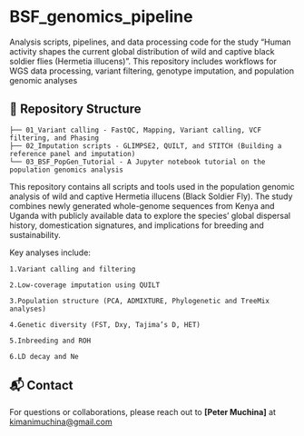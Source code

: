 # BSF_genomics_pipeline
Analysis scripts, pipelines, and data processing code for the study “Human activity shapes the current global distribution of wild and captive black soldier flies (Hermetia illucens)”. This repository includes workflows for WGS data processing, variant filtering, genotype imputation, and population genomic analyses

## 📁 Repository Structure

```
├── 01_Variant calling - FastQC, Mapping, Variant calling, VCF filtering, and Phasing
├── 02_Imputation scripts - GLIMPSE2, QUILT, and STITCH (Building a reference panel and imputation)
└── 03_BSF_PopGen_Tutorial - A Jupyter notebook tutorial on the population genomics analysis
```

This repository contains all scripts and tools used in the population genomic analysis of wild and captive Hermetia illucens (Black Soldier Fly). The study combines newly generated whole-genome sequences from Kenya and Uganda with publicly available data to explore the species’ global dispersal history, domestication signatures, and implications for breeding and sustainability.

Key analyses include:

    1.Variant calling and filtering

    2.Low-coverage imputation using QUILT

    3.Population structure (PCA, ADMIXTURE, Phylogenetic and TreeMix analyses)

    4.Genetic diversity (FST, Dxy, Tajima’s D, HET)

    5.Inbreeding and ROH

    6.LD decay and Ne

## 📬 Contact
For questions or collaborations, please reach out to **[Peter Muchina]** at [kimanimuchina@gmail.com](mailto:your.email@domain.com)  